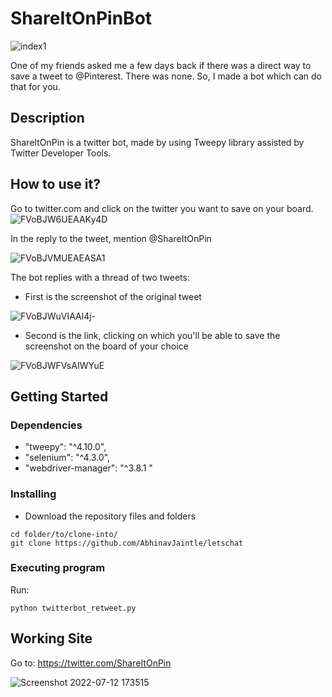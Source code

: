 # ShareItOnPinBot

![index1](https://user-images.githubusercontent.com/86119205/178482080-bdab3bf8-137a-4b52-9b96-339567337148.jpg)

One of my friends asked me a few days back if there was a direct way to save a tweet to @Pinterest. There was none. So, I made a bot which can do that for you. 


## Description

ShareItOnPin is a twitter bot, made by using Tweepy library assisted by Twitter Developer Tools.

## How to use it?

Go to twitter.com and click on the twitter you want to save on your board.
![FVoBJW6UEAAKy4D](https://user-images.githubusercontent.com/86119205/178483435-24fed60a-d03d-4ec1-9543-ca7e6164e8c7.jpg)

In the reply to the tweet, mention @ShareItOnPin

![FVoBJVMUEAEASA1](https://user-images.githubusercontent.com/86119205/178483633-fee2a288-9087-4c4d-bc68-fbda02a359bd.jpg)

The bot replies with a thread of two tweets:
* First is the screenshot of the original tweet

![FVoBJWuVIAAl4j-](https://user-images.githubusercontent.com/86119205/178483933-00016a19-4a12-4126-9e87-23e2588142a4.jpg)

* Second is the link, clicking on which you'll be able to save the screenshot on the board of your choice

![FVoBJWFVsAIWYuE](https://user-images.githubusercontent.com/86119205/178483973-d94fa74d-1a0f-45b5-b605-4f3cb2d7160c.jpg)


## Getting Started

### Dependencies

 * "tweepy": "^4.10.0",
 * "selenium": "^4.3.0",
 * "webdriver-manager": "^3.8.1 "
 

### Installing

* Download the repository files and folders
```
cd folder/to/clone-into/
git clone https://github.com/AbhinavJaintle/letschat
```

### Executing program

Run:
```
python twitterbot_retweet.py
```


## Working Site

Go to: https://twitter.com/ShareItOnPin

![Screenshot 2022-07-12 173515](https://user-images.githubusercontent.com/86119205/178485930-ec992588-4fa5-4c21-b3d0-47ca49994f7b.jpg)


